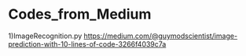 # Codes_from_Medium
1)ImageRecognition.py
https://medium.com/@guymodscientist/image-prediction-with-10-lines-of-code-3266f4039c7a
